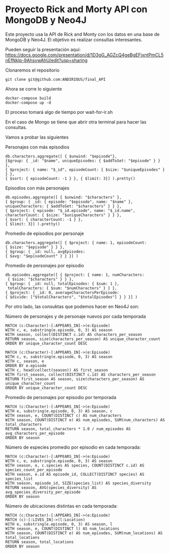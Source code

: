 # Proyecto Rick and Morty API con MongoDB y Neo4J

Este proyecto usa la API de Rick and Monty con los datos en una base de MongoDB y Neo4J. El objetivo es realizar consultas interesantes.

Pueden seguir la presentación aquí:
https://docs.google.com/presentation/d/1D3gG_AGZcQ4geBgEFjxntPmCL5nEfNklp-9AhsvwAhU/edit?usp=sharing

Clonaremos el repositorio 

```
git clone git@github.com:ANDIRIOUS/final_API

```

Ahora se corre lo siguiente

```
docker-compose build
docker-compose up -d

```


El proceso tomará algo de tiempo por wait-for-ir.sh

En el caso de Mongo se tiene que abrir otra terminal para hacer las consultas.

Vamos a probar las siguientes

Personajes con más episodios

```
db.characters.aggregate([ { $unwind: "$episode"}, 
{$group: { _id: "$name", uniqueEpisodes: { $addToSet: "$episode" } } }, 
{ $project: { name: "$_id", episodeCount: { $size: "$uniqueEpisodes" } } }, 
{ $sort: { episodeCount: -1 } }, { $limit: 3}] ).pretty()

```

Episodios con más personajes
```
db.episodes.aggregate([ { $unwind: "$characters" }, 
{ $group: { _id: { episode: "$episode", name: "$name" }, uniqueCharacters: { $addToSet: "$characters" } } }, 
{ $project: { episode: "$_id.episode", name: "$_id.name", characterCount: { $size: "$uniqueCharacters" } } }, 
{ $sort: { characterCount: -1 } }, 
{ $limit: 3}] ).pretty()
```
Promedio de episodios por personaje

```
db.characters.aggregate([ { $project: { name: 1, episodeCount: 
{ $size: "$episode" } } }, 
{ $group: { _id: null, avgEpisodes: 
{ $avg: "$episodeCount" } } }] )

```
Promedio de personajes por episodio

```
db.episodes.aggregate([ { $project: { name: 1, numCharacters:
 { $size: "$characters" } } }, 
{ $group: { _id: null, totalEpisodes: { $sum: 1 },
 totalCharacters: { $sum: "$numCharacters" } } }, 
{ $project: { _id: 0, averageCharactersPerEpisode: 
{ $divide: ["$totalCharacters", "$totalEpisodes"] } } }] )
```
Por otro lado, las consuktas que podemos hacer en Neo4J son:

Número de personajes y de personaje nuevos por cada temporada
```
MATCH (c:Character)-[:APPEARS_IN]->(e:Episode)
WITH c, e, substring(e.episode, 0, 3) AS season 
WITH season, collect(DISTINCT c.id) AS characters_per_season
RETURN season, size(characters_per_season) AS unique_character_count
ORDER BY unique_character_count DESC
```

```
MATCH (c:Character)-[:APPEARS_IN]->(e:Episode)
WITH c, e, substring(e.episode, 0, 3) AS season 
WITH c, season, e
ORDER BY e.episode
WITH c, head(collect(season)) AS first_season 
WITH first_season, collect(DISTINCT c.id) AS characters_per_season
RETURN first_season AS season, size(characters_per_season) AS unique_character_count
ORDER BY unique_character_count DESC
```
Promedio de personajes por episodio por temporada
```
MATCH (c:Character)-[:APPEARS_IN]->(e:Episode)
WITH e, substring(e.episode, 0, 3) AS season, c
WITH season, e, COUNT(DISTINCT c) AS num_characters
WITH season, COUNT(DISTINCT e) AS num_episodes, SUM(num_characters) AS total_characters
RETURN season, total_characters * 1.0 / num_episodes AS avg_characters_per_episode
ORDER BY season
```

Número de especies promedio por episodio en cada temporada:
```
MATCH (c:Character)-[:APPEARS_IN]->(e:Episode)
WITH c, e, substring(e.episode, 0, 3) AS season 
WITH season, e, c.species AS species, COUNT(DISTINCT c.id) AS species_count_per_episode
WITH season, e.id AS episode_id, COLLECT(DISTINCT species) AS species_list
WITH season, episode_id, SIZE(species_list) AS species_diversity
RETURN season, AVG(species_diversity) AS avg_species_diversity_per_episode
ORDER BY season
```

Número de ubicaciones distintas en cada temporada:
```
MATCH (c:Character)-[:APPEARS_IN]->(e:Episode)
MATCH (c)-[:LIVES_IN]->(l:Location)
WITH e, substring(e.episode, 0, 3) AS season, l
WITH season, e, COUNT(DISTINCT l) AS num_locations
WITH season, COUNT(DISTINCT e) AS num_episodes, SUM(num_locations) AS total_locations
RETURN season, total_locations
ORDER BY season
```

